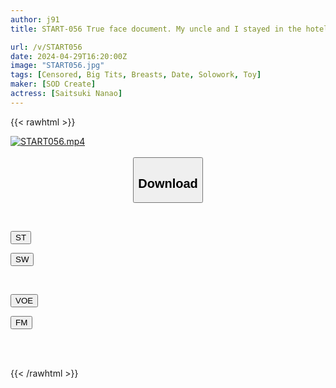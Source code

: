 ```yaml
---
author: j91
title: START-056 True face document. My uncle and I stayed in the hotel all day and had sex. Satsuki Nanao

url: /v/START056
date: 2024-04-29T16:20:00Z
image: "START056.jpg"
tags: [Censored, Big Tits, Breasts, Date, Solowork, Toy]
maker: [SOD Create]
actress: [Saitsuki Nanao]
---
```



{{< rawhtml >}}

<div class="video" data-videoid="YLM2o4zrv0FvMDW">
    <a href="javascript:;">
        <img src="/v/START056/START056.jpg" width="WIDTH" height="HEIGHT" alt="START056.mp4" loading="lazy">
    </a>
</div>

<script type="text/javascript" src="https://j91.asia/asset/on-demand-st.js"></script>

<br>
  <link rel="stylesheet" href="https://j91.asia/asset/bs5.css">
  
  <center>
  <button class="btn btn-primary" type="button" data-bs-toggle="collapse" data-bs-target=".multi-collapse" aria-expanded="false" aria-controls="multiCollapseExample1 multiCollapseExample2"><h2>Download</h2></button></center>
</p>
<div class="row">
  <div class="col">
    <div class="collapse multi-collapse" id="multiCollapseExample1">
      <div class="card card-body">
	      	      <br>
<div class="buttons">  
<p><a href="https://streamtape.to/v/YLM2o4zrv0FvMDW" target="_blank"><button class="btn-hover color-3"><i class="fa fa-download"></i> ST</button></a></p>
<p><a href="https://asnwish.com/wt1mbcgoqipc" target="_blank"><button class="btn-hover color-2"><i class="fa fa-download"></i> SW</button></a></p></div>
    </div>
  </div>
</div>
  <div class="col">
    <div class="collapse multi-collapse" id="multiCollapseExample2">
      <div class="card card-body">
	      <br>
<div class="buttons">
<p><a href="https://voe.sx/29bany7ldsyf"><button class="btn-hover color-8"><i class="fa fa-download"></i> VOE</button></a></p>
<p><a href="https://filemoon.sx/d/iv3qdktv2e8u/START-056.mp4"><button class="btn-hover color-9"><i class="fa fa-download"></i> FM</button></a></p></div>
<br><br>
      </div>
    </div>
  </div>
</div>

{{< /rawhtml >}}
